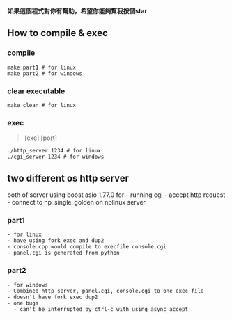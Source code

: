 **如果這個程式對你有幫助，希望你能夠幫我按個star**
## How to compile & exec
### compile
```
make part1 # for linux
make part2 # for windows
```
### clear executable
```
make clean # for linux
```
### exec
>[exe] [port]
```
./http_server 1234 # for linux
./cgi_server 1234 # for windows
```

## two different os http server

both of server using boost asio 1.77.0 for
    - running cgi
    - accept http request
    - connect to np_single_golden on nplinux server

### part1
    - for linux
    - have using fork exec and dup2
    - console.cpp would compile to execfile console.cgi
    - panel.cgi is generated from python


### part2
    - for windows
    - Combined http_server, panel.cgi, console.cgi to one exec file
    - doesn't have fork exec dup2
    - one bugs
      - can't be interrupted by ctrl-c with using async_accept